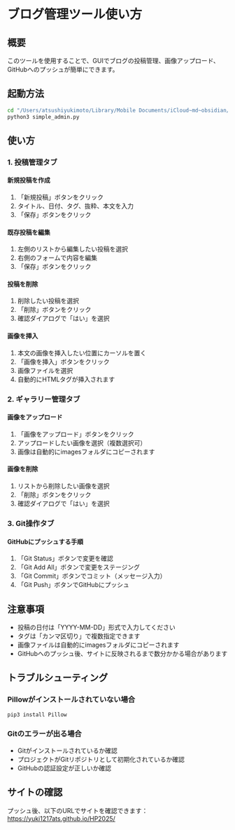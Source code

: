 # ブログ管理ツール使い方

## 概要
このツールを使用することで、GUIでブログの投稿管理、画像アップロード、GitHubへのプッシュが簡単にできます。

## 起動方法
```bash
cd "/Users/atsushiyukimoto/Library/Mobile Documents/iCloud~md~obsidian/Documents/boxes/HP-Project"
python3 simple_admin.py
```

## 使い方

### 1. 投稿管理タブ

#### 新規投稿を作成
1. 「新規投稿」ボタンをクリック
2. タイトル、日付、タグ、抜粋、本文を入力
3. 「保存」ボタンをクリック

#### 既存投稿を編集
1. 左側のリストから編集したい投稿を選択
2. 右側のフォームで内容を編集
3. 「保存」ボタンをクリック

#### 投稿を削除
1. 削除したい投稿を選択
2. 「削除」ボタンをクリック
3. 確認ダイアログで「はい」を選択

#### 画像を挿入
1. 本文の画像を挿入したい位置にカーソルを置く
2. 「画像を挿入」ボタンをクリック
3. 画像ファイルを選択
4. 自動的にHTMLタグが挿入されます

### 2. ギャラリー管理タブ

#### 画像をアップロード
1. 「画像をアップロード」ボタンをクリック
2. アップロードしたい画像を選択（複数選択可）
3. 画像は自動的にimagesフォルダにコピーされます

#### 画像を削除
1. リストから削除したい画像を選択
2. 「削除」ボタンをクリック
3. 確認ダイアログで「はい」を選択

### 3. Git操作タブ

#### GitHubにプッシュする手順
1. 「Git Status」ボタンで変更を確認
2. 「Git Add All」ボタンで変更をステージング
3. 「Git Commit」ボタンでコミット（メッセージ入力）
4. 「Git Push」ボタンでGitHubにプッシュ

## 注意事項
- 投稿の日付は「YYYY-MM-DD」形式で入力してください
- タグは「カンマ区切り」で複数指定できます
- 画像ファイルは自動的にimagesフォルダにコピーされます
- GitHubへのプッシュ後、サイトに反映されるまで数分かかる場合があります

## トラブルシューティング

### Pillowがインストールされていない場合
```bash
pip3 install Pillow
```

### Gitのエラーが出る場合
- Gitがインストールされているか確認
- プロジェクトがGitリポジトリとして初期化されているか確認
- GitHubの認証設定が正しいか確認

## サイトの確認
プッシュ後、以下のURLでサイトを確認できます：
https://yuki1217ats.github.io/HP2025/